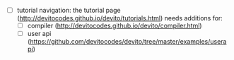 - [ ] tutorial navigation: the tutorial page (http://devitocodes.github.io/devito/tutorials.html) needs additions for:
    - [ ] compiler (http://devitocodes.github.io/devito/compiler.html)
    - [ ] user api (https://github.com/devitocodes/devito/tree/master/examples/userapi) 